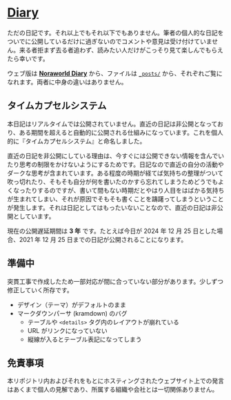 # [Diary](https://noraworld.github.io/diary/)
ただの日記です。それ以上でもそれ以下でもありません。筆者の個人的な日記をついでに公開しているだけに過ぎないのでコメントや意見は受け付けていません。来る者拒まず去る者追わず、読みたい人だけがこっそり見て楽しんでもらえたら幸いです。

ウェブ版は [**Noraworld Diary**](https://noraworld.github.io/diary/) から、ファイルは [`_posts/`](_posts) から、それぞれご覧になれます。両者に中身の違いはありません。



## タイムカプセルシステム
本日記はリアルタイムでは公開されていません。直近の日記は非公開となっており、ある期間を超えると自動的に公開される仕組みになっています。これを個人的に『タイムカプセルシステム』と命名しました。

直近の日記を非公開にしている理由は、今すぐには公開できない情報を含んでいたり思考の制限をかけないようにするためです。日記なので直近の自分の活動やダークな思考が含まれています。ある程度の時期が経てば気持ちの整理がついて吹っ切れたり、そもそも自分が何を書いたのかすら忘れてしまうためどうでもよくなったりするのですが、書いて間もない時期だとやはり人目をはばかる気持ちが生まれてしまい、それが原因でそもそも書くことを躊躇ってしまうということが発生します。それは日記としてはもったいないことなので、直近の日記は非公開としています。

現在の公開遅延期間は **3 年** です。たとえば今日が 2024 年 12 月 25 日とした場合、2021 年 12 月 25 日までの日記が公開されることになります。



## 準備中
突貫工事で作成したため一部対応が間に合っていない部分があります。少しずつ修正していく所存です。

* デザイン（テーマ）がデフォルトのまま
* マークダウンパーサ (kramdown) のバグ
    * テーブルや `<details>` タグ内のレイアウトが崩れている
    * URL がリンクになっていない
    * 縦線が入るとテーブル表記になってしまう

## 免責事項
本リポジトリ内およびそれをもとにホスティングされたウェブサイト上での発言はあくまで個人の見解であり、所属する組織や会社とは一切関係ありません。
